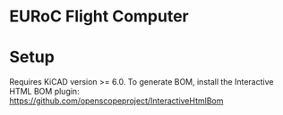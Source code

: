 EURoC Flight Computer
=====================

# Setup

Requires KiCAD version >= 6.0. To generate BOM, install the Interactive HTML BOM plugin: https://github.com/openscopeproject/InteractiveHtmlBom
